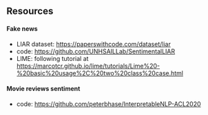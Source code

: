 ## Resources

#### Fake news
- LIAR dataset: https://paperswithcode.com/dataset/liar
- code: https://github.com/UNHSAILLab/SentimentalLIAR
- LIME: following tutorial at https://marcotcr.github.io/lime/tutorials/Lime%20-%20basic%20usage%2C%20two%20class%20case.html

#### Movie reviews sentiment
- code: https://github.com/peterbhase/InterpretableNLP-ACL2020
